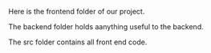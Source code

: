 Here is the frontend folder of our project.

The backend folder holds aanything useful to the backend.

The src folder contains all front end code.
